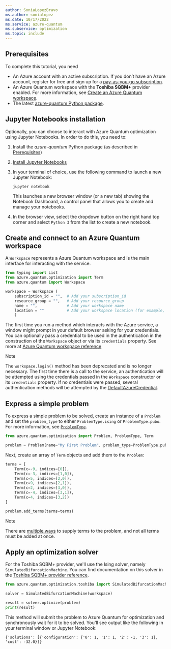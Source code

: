 ```yaml
---
author: SoniaLopezBravo
ms.author: sonialopez
ms.date: 10/17/2022
ms.service: azure-quantum
ms.subservice: optimization
ms.topic: include
---
```


## Prerequisites

To complete this tutorial, you need

- An Azure account with an active subscription. If you don’t have an Azure account, register for free and sign up for a [pay-as-you-go subscription](https://azure.microsoft.com/pricing/purchase-options/pay-as-you-go).
- An Azure Quantum workspace with the **Toshiba SQBM+** provider enabled. For more information, see [Create an Azure Quantum workspace](xref:microsoft.quantum.how-to.workspace).
- The latest [azure-quantum Python package](xref:microsoft.quantum.install-qdk.overview).

## Jupyter Notebooks installation

Optionally, you can choose to interact with Azure Quantum optimization using Jupyter Notebooks. In order to do this, you need to:

1. Install the *azure-quantum* Python package (as described in [Prerequisites](#prerequisites))
2. [Install Jupyter Notebooks](https://jupyter.org/install)
3. In your terminal of choice, use the following command to launch a new Jupyter Notebook:

    ```Shell
    jupyter notebook
    ```

    This launches a new browser window (or a new tab) showing the Notebook Dashboard, a control panel that allows you to create and manage your notebooks.

4. In the browser view, select the dropdown button on the right hand top corner and select ```Python 3``` from the list to create a new notebook.

## Create and connect to an Azure Quantum workspace

A `Workspace` represents a Azure Quantum workspace and is the main interface for interacting with the service.

```py
from typing import List
from azure.quantum.optimization import Term
from azure.quantum import Workspace

workspace = Workspace (
    subscription_id = "",  # Add your subscription_id
    resource_group = "",   # Add your resource_group
    name = "",             # Add your workspace name
    location = ""          # Add your workspace location (for example, "westus")
    )
```

The first time you run a method which interacts with the Azure service, a window might prompt in your default browser asking for your credentials.
You can optionally pass a credential to be used in the authentication in the construction of the `Workspace` object or via its `credentials` property.
See more at [Azure Quantum workspace reference](xref:microsoft.quantum.optimization.workspace)

> [!NOTE]
> The `workspace.login()` method has been deprecated and is no longer necessary. The first time there is a call to the service, an authentication will be attempted using the credentials passed in the `Workspace` constructor or its `credentials` property. If no credentials were passed, several authentication methods will be attempted by the [DefaultAzureCredential](https://azuresdkdocs.blob.core.windows.net/$web/python/azure-identity/1.6.0/azure.identity.html#azure.identity.DefaultAzureCredential).

## Express a simple problem

To express a simple problem to be solved, create an instance of a `Problem` and set the `problem_type` to either `ProblemType.ising` or `ProblemType.pubo`. For more information, see [`ProblemType`](xref:microsoft.quantum.optimization.problem-type).

```py
from azure.quantum.optimization import Problem, ProblemType, Term

problem = Problem(name="My First Problem", problem_type=ProblemType.pubo)
```

Next, create an array of `Term` objects and add them to the `Problem`:

```py
terms = [
    Term(c=-9, indices=[0]),
    Term(c=-3, indices=[1,0]),
    Term(c=5, indices=[2,0]),
    Term(c=9, indices=[2,1]),
    Term(c=2, indices=[3,0]),
    Term(c=-4, indices=[3,1]),
    Term(c=4, indices=[3,2])
]

problem.add_terms(terms=terms)
```

> [!NOTE]
> There are [multiple ways](xref:microsoft.quantum.optimization.express-problem#Ways-to-supply-problem-terms) to supply terms to the problem, and not all terms must be added at once.

## Apply an optimization solver

For the Toshiba SQBM+ provider, we'll use the Ising solver, namely `SimulatedBifurcationMachine`. You can find documentation on this solver in the [Toshiba SQBM+ provider reference](xref:microsoft.quantum.providers.optimization.toshiba).

```py
from azure.quantum.optimization.toshiba import SimulatedBifurcationMachine

solver = SimulatedBifurcationMachine(workspace)

result = solver.optimize(problem)
print(result)
```

This method will submit the problem to Azure Quantum for optimization and synchronously wait for it to be solved. You'll see output like the following in your terminal window or Jupyter Notebook:

```output
{'solutions': [{'configuration': {'0': 1, '1': 1, '2': -1, '3': 1}, 'cost': -32.0}]}
```
